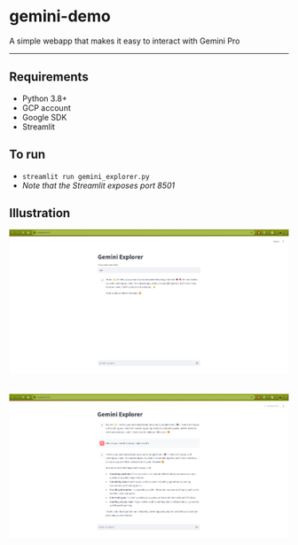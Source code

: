 # gemini-demo
A simple webapp that makes it easy to interact with Gemini Pro

---
## Requirements
- Python 3.8+
- GCP account
- Google SDK
- Streamlit


## To run
- `streamlit run gemini_explorer.py`
- *Note that the Streamlit exposes port 8501*

## Illustration
![Inputting the user's name](illustrations/pic1.png)
&nbsp;  
&nbsp;  
![Querying Gemini](illustrations/pic2.png)

